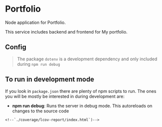 # Portfolio

Node application for Portfolio.

This service includes backend and frontend for My portfolio.

## Config

> The package `dotenv` is a development dependency and only included during `npm run debug`

## To run in development mode

If you look in `package.json` there are plenty of npm scripts to run.  The ones you will be mostly be interested in
during development are:

 - **npm run debug**: Runs the server in debug mode. This autoreloads on changes to the source code
 <!--- **npm test**: Runs all the linting and unit tests-->
 <!--- **npm run watch:test**: Runs the unit tests, watching for changes-->
 <!--- **npm run coverage**: Runs the coverage tests and produces a report (available to view in-->
    <!--`./coverage/lcov-report/index.html`)-->

